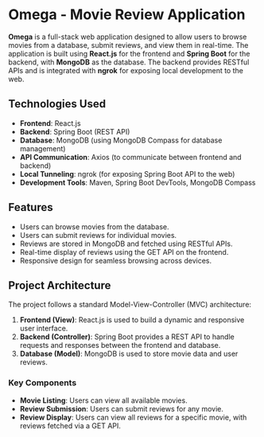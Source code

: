 # Omega - Movie Review Application

**Omega** is a full-stack web application designed to allow users to browse movies from a database, submit reviews, and view them in real-time. The application is built using **React.js** for the frontend and **Spring Boot** for the backend, with **MongoDB** as the database. The backend provides RESTful APIs and is integrated with **ngrok** for exposing local development to the web.

## Technologies Used
- **Frontend**: React.js
- **Backend**: Spring Boot (REST API)
- **Database**: MongoDB (using MongoDB Compass for database management)
- **API Communication**: Axios (to communicate between frontend and backend)
- **Local Tunneling**: ngrok (for exposing Spring Boot API to the web)
- **Development Tools**: Maven, Spring Boot DevTools, MongoDB Compass

## Features
- Users can browse movies from the database.
- Users can submit reviews for individual movies.
- Reviews are stored in MongoDB and fetched using RESTful APIs.
- Real-time display of reviews using the GET API on the frontend.
- Responsive design for seamless browsing across devices.

## Project Architecture
The project follows a standard Model-View-Controller (MVC) architecture:
1. **Frontend (View)**: React.js is used to build a dynamic and responsive user interface.
2. **Backend (Controller)**: Spring Boot provides a REST API to handle requests and responses between the frontend and database.
3. **Database (Model)**: MongoDB is used to store movie data and user reviews.

### Key Components
- **Movie Listing**: Users can view all available movies.
- **Review Submission**: Users can submit reviews for any movie.
- **Review Display**: Users can view all reviews for a specific movie, with reviews fetched via a GET API.


